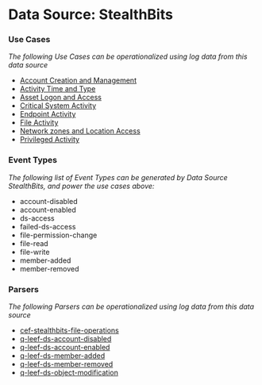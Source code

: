 Data Source: StealthBits
========================

### Use Cases

_The following Use Cases can be operationalized using log data from this data source_

* [Account Creation and Management](usecase_account_creation_and_management.md)
* [Activity Time  and Type](usecase_activity_time__and_type.md)
* [Asset Logon and Access](usecase_asset_logon_and_access.md)
* [Critical System Activity](usecase_critical_system_activity.md)
* [Endpoint Activity](usecase_endpoint_activity.md)
* [File Activity](usecase_file_activity.md)
* [Network zones and Location Access](usecase_network_zones_and_location_access.md)
* [Privileged Activity](usecase_privileged_activity.md)


### Event Types

_The following list of Event Types can be generated by Data Source StealthBits, and power the use cases above:_

- account-disabled
- account-enabled
- ds-access
- failed-ds-access
- file-permission-change
- file-read
- file-write
- member-added
- member-removed


### Parsers

_The following Parsers can be operationalized using log data from this data source_

* [cef-stealthbits-file-operations](parserContent_cef-stealthbits-file-operations.md)
* [q-leef-ds-account-disabled](parserContent_q-leef-ds-account-disabled.md)
* [q-leef-ds-account-enabled](parserContent_q-leef-ds-account-enabled.md)
* [q-leef-ds-member-added](parserContent_q-leef-ds-member-added.md)
* [q-leef-ds-member-removed](parserContent_q-leef-ds-member-removed.md)
* [q-leef-ds-object-modification](parserContent_q-leef-ds-object-modification.md)
